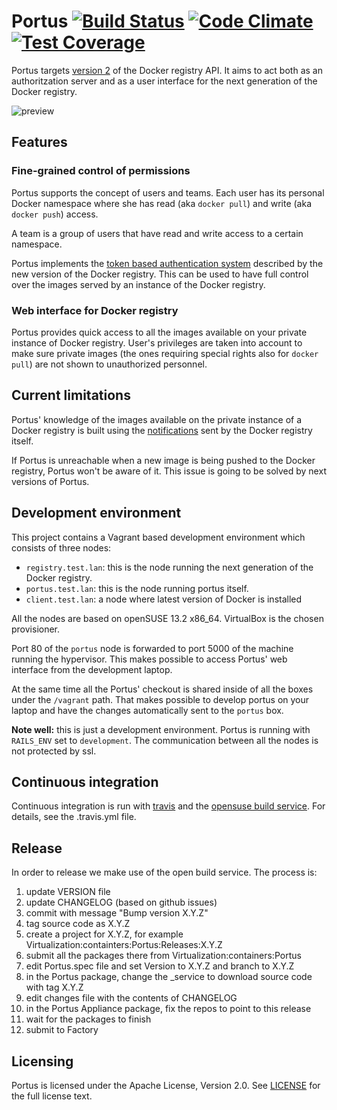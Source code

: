 # Portus [![Build Status](https://travis-ci.org/SUSE/Portus.svg?branch=master)](https://travis-ci.org/SUSE/Portus) [![Code Climate](https://codeclimate.com/github/SUSE/Portus/badges/gpa.svg)](https://codeclimate.com/github/SUSE/Portus) [![Test Coverage](https://codeclimate.com/github/SUSE/Portus/badges/coverage.svg)](https://codeclimate.com/github/SUSE/Portus/coverage)

Portus targets [version 2](https://github.com/docker/distribution/blob/master/docs/spec/api.md)
of the Docker registry API. It aims to act both as
an authoritzation server and as a user interface for the next generation of the
Docker registry.

![preview](https://raw.githubusercontent.com/SUSE/Portus/master/doc/portus.png)

## Features

### Fine-grained control of permissions

Portus supports the concept of users and teams. Each user has its personal Docker namespace where she has read (aka `docker pull`) and write (aka `docker push`) access.

A team is a group of users that have read and write access to a certain namespace.

Portus implements the [token based authentication system](https://github.com/docker/distribution/blob/master/docs/spec/auth/token.md)
described by the new version of the Docker registry. This can be used to have full control over the images served by an instance of the Docker registry.

### Web interface for Docker registry

Portus provides quick access to all the images available on your private instance of Docker registry. User's privileges are taken into account to make sure private images (the ones requiring special rights also for `docker pull`) are not shown to unauthorized personnel.

## Current limitations

Portus' knowledge of the images available on the private instance of a Docker registry is built using the [notifications](https://github.com/docker/distribution/blob/master/docs/notifications.md) sent by the Docker registry itself.

If Portus is unreachable when a new image is being pushed to the Docker registry, Portus won't be aware of it. This issue is going to be solved by next versions of Portus.

## Development environment

This project contains a Vagrant based development environment which consists of
three nodes:

  * `registry.test.lan`: this is the node running the next generation of the
    Docker registry.
  * `portus.test.lan`: this is the node running portus itself.
  * `client.test.lan`: a node where latest version of Docker is installed

All the nodes are based on openSUSE 13.2 x86_64. VirtualBox is the chosen
provisioner.

Port 80 of the `portus` node is forwarded to port 5000 of the machine running
the hypervisor. This makes possible to access Portus' web interface from the
development laptop.

At the same time all the Portus' checkout is shared inside of all the boxes
under the `/vagrant` path. That makes possible to develop portus on your laptop
and have the changes automatically sent to the `portus` box.

**Note well:** this is just a development environment. Portus is running with
`RAILS_ENV` set to `development`. The communication between all the nodes is
not protected by ssl.

## Continuous integration

Continuous integration is run with [travis](http://travis-ci.org) and the [opensuse build service](http://build.opensuse.org). For details, see the .travis.yml file.

## Release

In order to release we make use of the open build service. The process is:

1. update VERSION file
2. update CHANGELOG (based on github issues)
3. commit with message "Bump version X.Y.Z"
4. tag source code as X.Y.Z
5. create a project for X.Y.Z, for example Virtualization:containters:Portus:Releases:X.Y.Z
6. submit all the packages there from Virtualization:containers:Portus
7. edit Portus.spec file and set Version to X.Y.Z and branch to X.Y.Z
8. in the Portus package, change the \_service to download source code with tag X.Y.Z
9. edit changes file with the contents of CHANGELOG
10. in the Portus Appliance package, fix the repos to point to this release
11. wait for the packages to finish
12. submit to Factory


## Licensing

Portus is licensed under the Apache License, Version 2.0. See
[LICENSE](https://github.com/SUSE/Portus/blob/master/LICENSE) for the full
license text.
